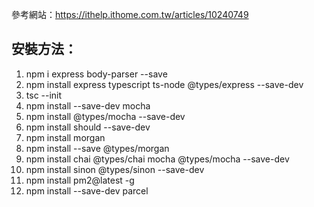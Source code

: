 參考網站：https://ithelp.ithome.com.tw/articles/10240749

## 安裝方法：
1. npm i express body-parser --save
2. npm install express typescript ts-node @types/express --save-dev
3. tsc --init
4. npm install --save-dev mocha
5. npm install @types/mocha --save-dev
6. npm install should --save-dev
7. npm install morgan
8. npm install --save @types/morgan
9. npm install chai @types/chai mocha @types/mocha  --save-dev
10. npm install sinon @types/sinon --save-dev
11. npm install pm2@latest -g
12. npm install --save-dev parcel